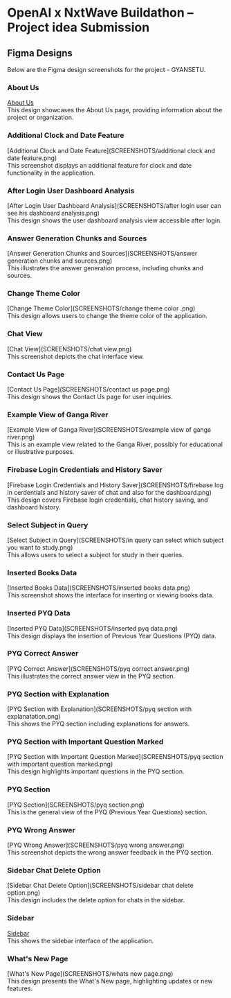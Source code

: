 # OpenAI x NxtWave Buildathon – Project idea Submission

## Figma Designs

Below are the Figma design screenshots for the project - GYANSETU.

### About Us
[About Us](SCREENSHOTS/about%us.png)  
This design showcases the About Us page, providing information about the project or organization.

### Additional Clock and Date Feature
[Additional Clock and Date Feature](SCREENSHOTS/additional clock and date feature.png)  
This screenshot displays an additional feature for clock and date functionality in the application.

### After Login User Dashboard Analysis
[After Login User Dashboard Analysis](SCREENSHOTS/after login user can see his dashboard analysis.png)  
This design shows the user dashboard analysis view accessible after login.

### Answer Generation Chunks and Sources
[Answer Generation Chunks and Sources](SCREENSHOTS/answer generation chunks and sources.png)  
This illustrates the answer generation process, including chunks and sources.

### Change Theme Color
[Change Theme Color](SCREENSHOTS/change theme color .png)  
This design allows users to change the theme color of the application.

### Chat View
[Chat View](SCREENSHOTS/chat view.png)  
This screenshot depicts the chat interface view.

### Contact Us Page
[Contact Us Page](SCREENSHOTS/contact us page.png)  
This design shows the Contact Us page for user inquiries.

### Example View of Ganga River
[Example View of Ganga River](SCREENSHOTS/example view of ganga river.png)  
This is an example view related to the Ganga River, possibly for educational or illustrative purposes.

### Firebase Login Credentials and History Saver
[Firebase Login Credentials and History Saver](SCREENSHOTS/firebase log in cerdentials and history saver of chat and also for the dashboard.png)  
This design covers Firebase login credentials, chat history saving, and dashboard history.

### Select Subject in Query
[Select Subject in Query](SCREENSHOTS/in query can select which subject you want to study.png)  
This allows users to select a subject for study in their queries.

### Inserted Books Data
[Inserted Books Data](SCREENSHOTS/inserted books data.png)  
This screenshot shows the interface for inserting or viewing books data.

### Inserted PYQ Data
[Inserted PYQ Data](SCREENSHOTS/inserted pyq data.png)  
This design displays the insertion of Previous Year Questions (PYQ) data.

### PYQ Correct Answer
[PYQ Correct Answer](SCREENSHOTS/pyq correct answer.png)  
This illustrates the correct answer view in the PYQ section.

### PYQ Section with Explanation
[PYQ Section with Explanation](SCREENSHOTS/pyq section with explanatation.png)  
This shows the PYQ section including explanations for answers.

### PYQ Section with Important Question Marked
[PYQ Section with Important Question Marked](SCREENSHOTS/pyq section with important question marked.png)  
This design highlights important questions in the PYQ section.

### PYQ Section
[PYQ Section](SCREENSHOTS/pyq section.png)  
This is the general view of the PYQ (Previous Year Questions) section.

### PYQ Wrong Answer
[PYQ Wrong Answer](SCREENSHOTS/pyq wrong answer.png)  
This screenshot depicts the wrong answer feedback in the PYQ section.

### Sidebar Chat Delete Option
[Sidebar Chat Delete Option](SCREENSHOTS/sidebar chat delete option.png)  
This design includes the delete option for chats in the sidebar.

### Sidebar
[Sidebar](SCREENSHOTS/sidebar.png)  
This shows the sidebar interface of the application.

### What's New Page
[What's New Page](SCREENSHOTS/whats new page.png)  
This design presents the What's New page, highlighting updates or new features.
